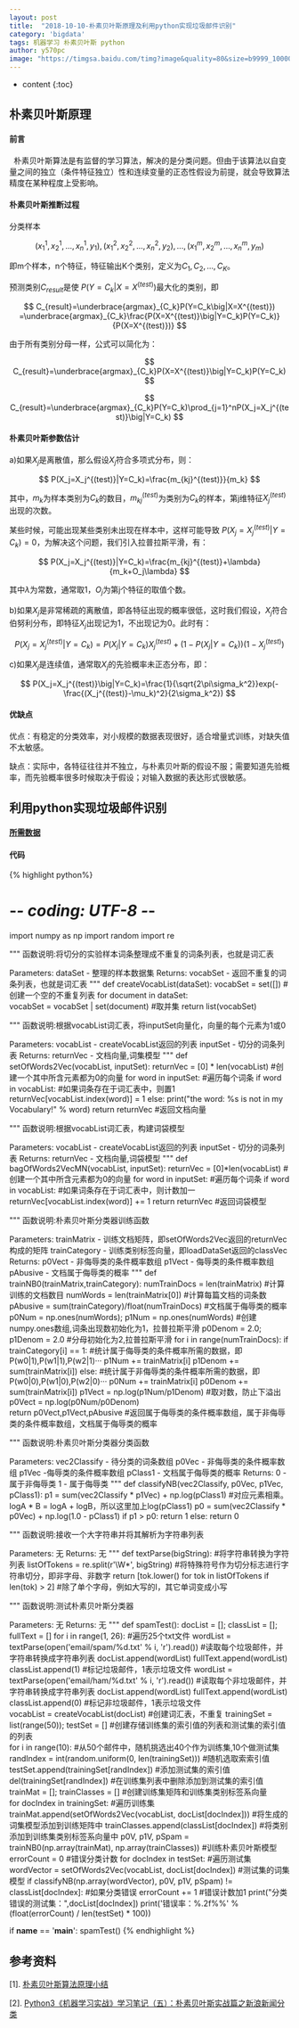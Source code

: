 ```yaml
---
layout: post
title:  "2018-10-10-朴素贝叶斯原理及利用python实现垃圾邮件识别"
category: 'bigdata'
tags: 机器学习 朴素贝叶斯 python
author: y570pc
image: "https://timgsa.baidu.com/timg?image&quality=80&size=b9999_10000&sec=1539353525085&di=fa2704dfc094554b4c5d295b83751d81&imgtype=0&src=http%3A%2F%2Fpic.58pic.com%2F58pic%2F15%2F17%2F79%2F24V58PICTuB_1024.jpg"
---
```


* content
{:toc}

## 朴素贝叶斯原理

#### 前言 
 
朴素贝叶斯算法是有监督的学习算法，解决的是分类问题。但由于该算法以自变量之间的独立（条件特征独立）性和连续变量的正态性假设为前提，就会导致算法精度在某种程度上受影响。

#### 朴素贝叶斯推断过程

分类样本

$$ 
(x_1^{1},x_2^{1},...,x_n^{1},y_1),(x_1^{2},x_2^{2},...,x_n^{2},y_2),...,(x_1^{m},x_2^{m},...,x_n^{m},y_m)
$$

即m个样本，n个特征，特征输出K个类别，定义为$C_1,C_2,...,C_K$。

预测类别$C_{result}$是使
$P(Y=C_k|X=X^{(test)})$最大化的类别，即

$$
C_{result}=\underbrace{argmax}_{C_k}P(Y=C_k\big|X=X^{(test)})
=\underbrace{argmax}_{C_k}\frac{P(X=X^{(test)}\big|Y=C_k)P(Y=C_k)}{P(X=X^{(test)})}
$$

由于所有类别分母一样，公式可以简化为：

$$
C_{result}=\underbrace{argmax}_{C_k}P(X=X^{(test)}\big|Y=C_k)P(Y=C_k)
$$

$$
C_{result}=\underbrace{argmax}_{C_k}P(Y=C_k)\prod_{j=1}^nP(X_j=X_j^{(test)}\big|Y=C_k)
$$

#### 朴素贝叶斯参数估计
a)如果$X_j$是离散值，那么假设$X_j$符合多项式分布，则：

$$
P(X_j=X_j^{(test)}|Y=C_k)=\frac{m_{kj}^{(test)}}{m_k}
$$

其中，${m_k}$为样本类别为$C_k$的数目，$m_{kj}^{(test)}$为类别为$C_k$的样本，第j维特征$X_j^{(test)}$出现的次数。

某些时候，可能出现某些类别未出现在样本中，这样可能导致
$P(X_j=X_j^{(test)}\big|Y=C_k)=0$，为解决这个问题，我们引入拉普拉斯平滑，有：

$$
P(X_j=X_j^{(test)}|Y=C_k)=\frac{m_{kj}^{(test)}+\lambda}{m_k+O_j\lambda}
$$

其中$\lambda$为常数，通常取1，$O_j$为第j个特征的取值个数。

b)如果$X_j$是非常稀疏的离散值，即各特征出现的概率很低，这时我们假设，$X_j$符合伯努利分布，即特征$X_j$出现记为1，不出现记为0。此时有：

$$
P(X_j=X_j^{(test)}|Y=C_k)=P(X_j|Y=C_k)X_j^{(test)}+(1-P(X_j|Y=C_k))(1-X_j^{(test)})
$$

c)如果$X_j$是连续值，通常取$X_j$的先验概率未正态分布，即：

$$
P(X_j=X_j^{(test)}\big|Y=C_k)=\frac{1}{\sqrt{2\pi\sigma_k^2}}exp(-\frac{(X_j^{(test)}-\mu_k)^2}{2\sigma_k^2})
$$

#### 优缺点

优点：有稳定的分类效率，对小规模的数据表现很好，适合增量式训练，对缺失值不太敏感。

缺点：实际中，各特征往往并不独立，与朴素贝叶斯的假设不服；需要知道先验概率，而先验概率很多时候取决于假设；对输入数据的表达形式很敏感。

## 利用python实现垃圾邮件识别

#### [所需数据](https://share.weiyun.com/5Um66SU)

#### 代码
{% highlight python%}
# -*- coding: UTF-8 -*-
import numpy as np
import random
import re


"""
函数说明:将切分的实验样本词条整理成不重复的词条列表，也就是词汇表

Parameters:
	dataSet - 整理的样本数据集
Returns:
	vocabSet - 返回不重复的词条列表，也就是词汇表
"""
def createVocabList(dataSet):
    vocabSet = set([])  					#创建一个空的不重复列表
    for document in dataSet:				
        vocabSet = vocabSet | set(document) #取并集
    return list(vocabSet)

"""
函数说明:根据vocabList词汇表，将inputSet向量化，向量的每个元素为1或0

Parameters:
	vocabList - createVocabList返回的列表
	inputSet - 切分的词条列表
Returns:
	returnVec - 文档向量,词集模型
"""
def setOfWords2Vec(vocabList, inputSet):
    returnVec = [0] * len(vocabList)									#创建一个其中所含元素都为0的向量
    for word in inputSet:												#遍历每个词条
        if word in vocabList:											#如果词条存在于词汇表中，则置1
            returnVec[vocabList.index(word)] = 1
        else: print("the word: %s is not in my Vocabulary!" % word)
    return returnVec													#返回文档向量


"""
函数说明:根据vocabList词汇表，构建词袋模型

Parameters:
	vocabList - createVocabList返回的列表
	inputSet - 切分的词条列表
Returns:
	returnVec - 文档向量,词袋模型
"""
def bagOfWords2VecMN(vocabList, inputSet):
    returnVec = [0]*len(vocabList)										#创建一个其中所含元素都为0的向量
    for word in inputSet:												#遍历每个词条
        if word in vocabList:											#如果词条存在于词汇表中，则计数加一
            returnVec[vocabList.index(word)] += 1
    return returnVec													#返回词袋模型

"""
函数说明:朴素贝叶斯分类器训练函数

Parameters:
	trainMatrix - 训练文档矩阵，即setOfWords2Vec返回的returnVec构成的矩阵
	trainCategory - 训练类别标签向量，即loadDataSet返回的classVec
Returns:
	p0Vect - 非侮辱类的条件概率数组
	p1Vect - 侮辱类的条件概率数组
	pAbusive - 文档属于侮辱类的概率
"""
def trainNB0(trainMatrix,trainCategory):
    numTrainDocs = len(trainMatrix)							#计算训练的文档数目
    numWords = len(trainMatrix[0])							#计算每篇文档的词条数
    pAbusive = sum(trainCategory)/float(numTrainDocs)		#文档属于侮辱类的概率
    p0Num = np.ones(numWords); p1Num = np.ones(numWords)	#创建numpy.ones数组,词条出现数初始化为1，拉普拉斯平滑
    p0Denom = 2.0; p1Denom = 2.0                        	#分母初始化为2,拉普拉斯平滑
    for i in range(numTrainDocs):
        if trainCategory[i] == 1:							#统计属于侮辱类的条件概率所需的数据，即P(w0|1),P(w1|1),P(w2|1)···
            p1Num += trainMatrix[i]
            p1Denom += sum(trainMatrix[i])
        else:												#统计属于非侮辱类的条件概率所需的数据，即P(w0|0),P(w1|0),P(w2|0)···
            p0Num += trainMatrix[i]
            p0Denom += sum(trainMatrix[i])
    p1Vect = np.log(p1Num/p1Denom)							#取对数，防止下溢出          
    p0Vect = np.log(p0Num/p0Denom)          
    return p0Vect,p1Vect,pAbusive							#返回属于侮辱类的条件概率数组，属于非侮辱类的条件概率数组，文档属于侮辱类的概率

"""
函数说明:朴素贝叶斯分类器分类函数

Parameters:
	vec2Classify - 待分类的词条数组
	p0Vec - 非侮辱类的条件概率数组
	p1Vec -侮辱类的条件概率数组
	pClass1 - 文档属于侮辱类的概率
Returns:
	0 - 属于非侮辱类
	1 - 属于侮辱类
"""
def classifyNB(vec2Classify, p0Vec, p1Vec, pClass1):
    p1 = sum(vec2Classify * p1Vec) + np.log(pClass1)    	#对应元素相乘。logA * B = logA + logB，所以这里加上log(pClass1)
    p0 = sum(vec2Classify * p0Vec) + np.log(1.0 - pClass1)
    if p1 > p0:
        return 1
    else: 
        return 0

"""
函数说明:接收一个大字符串并将其解析为字符串列表

Parameters:
    无
Returns:
    无
"""
def textParse(bigString):                                                   #将字符串转换为字符列表
    listOfTokens = re.split(r'\W*', bigString)                              #将特殊符号作为切分标志进行字符串切分，即非字母、非数字
    return [tok.lower() for tok in listOfTokens if len(tok) > 2]            #除了单个字母，例如大写的I，其它单词变成小写

"""
函数说明:测试朴素贝叶斯分类器

Parameters:
    无
Returns:
    无
"""
def spamTest():
    docList = []; classList = []; fullText = []
    for i in range(1, 26):                                                  #遍历25个txt文件
        wordList = textParse(open('email/spam/%d.txt' % i, 'r').read())     #读取每个垃圾邮件，并字符串转换成字符串列表
        docList.append(wordList)
        fullText.append(wordList)
        classList.append(1)                                                 #标记垃圾邮件，1表示垃圾文件
        wordList = textParse(open('email/ham/%d.txt' % i, 'r').read())      #读取每个非垃圾邮件，并字符串转换成字符串列表
        docList.append(wordList)
        fullText.append(wordList)
        classList.append(0)                                                 #标记非垃圾邮件，1表示垃圾文件    
    vocabList = createVocabList(docList)                                    #创建词汇表，不重复
    trainingSet = list(range(50)); testSet = []                             #创建存储训练集的索引值的列表和测试集的索引值的列表                        
    for i in range(10):                                                     #从50个邮件中，随机挑选出40个作为训练集,10个做测试集
        randIndex = int(random.uniform(0, len(trainingSet)))                #随机选取索索引值
        testSet.append(trainingSet[randIndex])                              #添加测试集的索引值
        del(trainingSet[randIndex])                                         #在训练集列表中删除添加到测试集的索引值
    trainMat = []; trainClasses = []                                        #创建训练集矩阵和训练集类别标签系向量             
    for docIndex in trainingSet:                                            #遍历训练集
        trainMat.append(setOfWords2Vec(vocabList, docList[docIndex]))       #将生成的词集模型添加到训练矩阵中
        trainClasses.append(classList[docIndex])                            #将类别添加到训练集类别标签系向量中
    p0V, p1V, pSpam = trainNB0(np.array(trainMat), np.array(trainClasses))  #训练朴素贝叶斯模型
    errorCount = 0                                                          #错误分类计数
    for docIndex in testSet:                                                #遍历测试集
        wordVector = setOfWords2Vec(vocabList, docList[docIndex])           #测试集的词集模型
        if classifyNB(np.array(wordVector), p0V, p1V, pSpam) != classList[docIndex]:    #如果分类错误
            errorCount += 1                                                 #错误计数加1
            print("分类错误的测试集：",docList[docIndex])
    print('错误率：%.2f%%' % (float(errorCount) / len(testSet) * 100))

if __name__ == '__main__':
    spamTest()
{% endhighlight %}

## 参考资料
[1]. [朴素贝叶斯算法原理小结](https://www.cnblogs.com/pinard/p/6069267.html)

[2]. [Python3《机器学习实战》学习笔记（五）：朴素贝叶斯实战篇之新浪新闻分类](https://blog.csdn.net/c406495762/article/details/77500679)